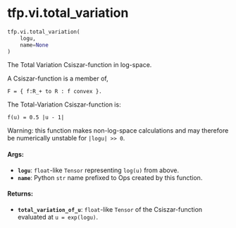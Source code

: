 <div itemscope itemtype="http://developers.google.com/ReferenceObject">
<meta itemprop="name" content="tfp.vi.total_variation" />
<meta itemprop="path" content="Stable" />
</div>

# tfp.vi.total_variation

``` python
tfp.vi.total_variation(
    logu,
    name=None
)
```

The Total Variation Csiszar-function in log-space.

A Csiszar-function is a member of,

```none
F = { f:R_+ to R : f convex }.
```

The Total-Variation Csiszar-function is:

```none
f(u) = 0.5 |u - 1|
```

Warning: this function makes non-log-space calculations and may therefore be
numerically unstable for `|logu| >> 0`.

#### Args:

* <b>`logu`</b>: `float`-like `Tensor` representing `log(u)` from above.
* <b>`name`</b>: Python `str` name prefixed to Ops created by this function.


#### Returns:

* <b>`total_variation_of_u`</b>: `float`-like `Tensor` of the Csiszar-function
    evaluated at `u = exp(logu)`.